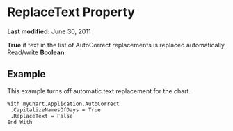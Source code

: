 
# ReplaceText Property

 **Last modified:** June 30, 2011

 **True** if text in the list of AutoCorrect replacements is replaced automatically. Read/write **Boolean**.

## Example

This example turns off automatic text replacement for the chart.


```
With myChart.Application.AutoCorrect 
 .CapitalizeNamesOfDays = True 
 .ReplaceText = False 
End With
```

